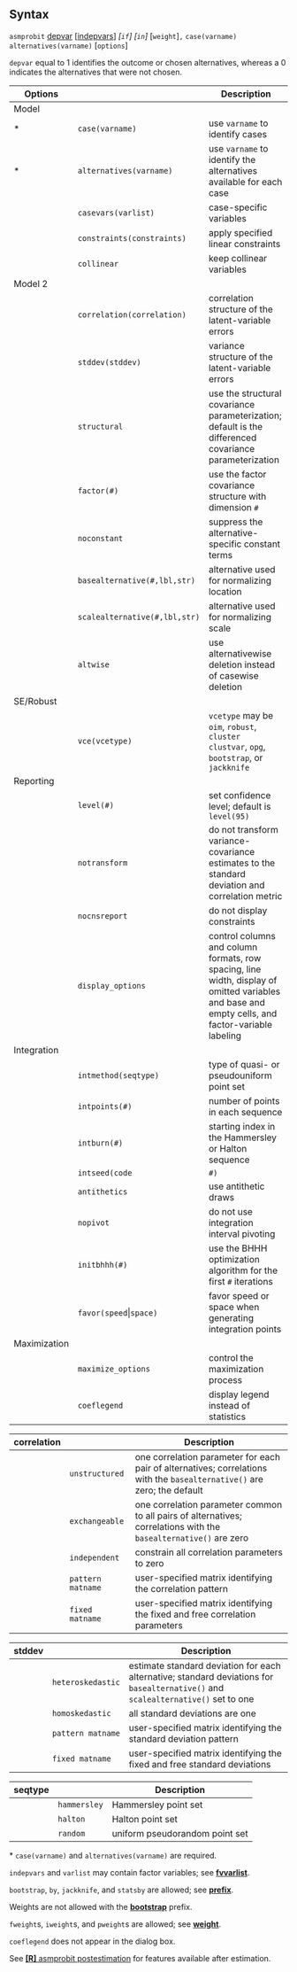 ## Syntax

`asmprobit`
[depvar](http://www.stata.com/help.cgi?depvar)
\[[indepvars](http://www.stata.com/help.cgi?indepvars)\]
_\[`if`\] \[`in`\]_ \[`weight`\]`,`
`case(varname) alternatives(varname)` \[`options`\]

`depvar` equal to 1 identifies the outcome or chosen alternatives,
whereas a 0 indicates the alternatives that were not chosen.

| Options      |                                                       | Description                                                                                                                                      |
|--------------|-------------------------------------------------------|--------------------------------------------------------------------------------------------------------------------------------------------------|
| Model        |                                                       |                                                                                                                                                  |
| \*           | `case(varname)`                                       | use `varname` to identify cases                                                                                                                  |
| \*           | `alternatives(varname)`                               | use `varname` to identify the alternatives available for each case                                                                               |
|              | `casevars(varlist)`                                   | case-specific variables                                                                                                                          |
|              | `constraints(constraints)`                        | apply specified linear constraints                                                                                                               |
|              | `collinear`                                           | keep collinear variables                                                                                                                         |
| Model 2      |                                                       |                                                                                                                                                  |
|              | `correlation(correlation)`                            | correlation structure of the latent-variable errors                                                                                              |
|              | `stddev(stddev)`                                      | variance structure of the latent-variable errors                                                                                                 |
|              | `structural`                                          | use the structural covariance parameterization; default is the differenced covariance parameterization                                           |
|              | `factor(#)`                                           | use the factor covariance structure with dimension `#`                                                                                           |
|              | `noconstant`                                          | suppress the alternative-specific constant terms                                                                                                 |
|              | `basealternative(#,lbl,str)`                          | alternative used for normalizing location                                                                                                        |
|              | `scalealternative(#,lbl,str)`                         | alternative used for normalizing scale                                                                                                           |
|              | `altwise`                                             | use alternativewise deletion instead of casewise deletion                                                                                        |
| SE/Robust    |                                                       |                                                                                                                                                  |
|              | `vce(vcetype)`                                        | `vcetype` may be `oim`, `robust`, `cluster clustvar`, `opg`, `bootstrap`, or `jackknife`                                                       |
| Reporting    |                                                       |                                                                                                                                                  |
|              | `level(#)`                                            | set confidence level; default is `level(95)`                                                                                                     |
|              | `notransform`                                         | do not transform variance-covariance estimates to the standard deviation and correlation metric                                                  |
|              | `nocnsreport`                                         | do not display constraints                                                                                                                       |
|              | `display_options`                                     | control columns and column formats, row spacing, line width, display of omitted variables and base and empty cells, and factor-variable labeling |
| Integration  |                                                       |                                                                                                                                                  |
|              | `intmethod(seqtype)`                                  | type of quasi- or pseudouniform point set                                                                                                        |
|              | `intpoints(#)`                                        | number of points in each sequence                                                                                                                |
|              | `intburn(#)`                                          | starting index in the Hammersley or Halton sequence                                                                                              |
|              | `intseed(code`|`#)` | pseudouniform random-number seed                                                                                                                 |
|              | `antithetics`                                         | use antithetic draws                                                                                                                             |
|              | `nopivot`                                             | do not use integration interval pivoting                                                                                                         |
|              | `initbhhh(#)`                                         | use the BHHH optimization algorithm for the first `#` iterations                                                                                 |
|              | `favor(speed`\|`space)`                           | favor speed or space when generating integration points                                                                                          |
| Maximization |                                                       |                                                                                                                                                  |
|              | `maximize_options`                                    | control the maximization process                                                                                                                 |
|              | `coeflegend`                                          | display legend instead of statistics                                                                                                             |

| correlation |                     | Description                                                                                                              |
|-------------|---------------------|--------------------------------------------------------------------------------------------------------------------------|
|             | `unstructured`      | one correlation parameter for each pair of alternatives; correlations with the `basealternative()` are zero; the default |
|             | `exchangeable`      | one correlation parameter common to all pairs of alternatives; correlations with the `basealternative()` are zero        |
|             | `independent`       | constrain all correlation parameters to zero                                                                             |
|             | `pattern matname` | user-specified matrix identifying the correlation pattern                                                                |
|             | `fixed matname`   | user-specified matrix identifying the fixed and free correlation parameters                                              |

| stddev |                     | Description                                                                                                                       |
|--------|---------------------|-----------------------------------------------------------------------------------------------------------------------------------|
|        | `heteroskedastic`   | estimate standard deviation for each alternative; standard deviations for `basealternative()` and `scalealternative()` set to one |
|        | `homoskedastic`     | all standard deviations are one                                                                                                   |
|        | `pattern matname` | user-specified matrix identifying the standard deviation pattern                                                                  |
|        | `fixed matname`   | user-specified matrix identifying the fixed and free standard deviations                                                          |

| seqtype |              | Description                    |
|---------|--------------|--------------------------------|
|         | `hammersley` | Hammersley point set           |
|         | `halton`     | Halton point set               |
|         | `random`     | uniform pseudorandom point set |

\* `case(varname)` and `alternatives(varname)` are required.

`indepvars` and `varlist` may contain factor variables; see
[<strong>fvvarlist</strong>](http://www.stata.com/help.cgi?fvvarlist).

`bootstrap`, `by`, `jackknife`, and `statsby` are allowed; see
[<strong>prefix</strong>](http://www.stata.com/help.cgi?prefix).

Weights are not allowed with the
[<strong>bootstrap</strong>](http://www.stata.com/help.cgi?bootstrap)
prefix.

`fweight`s, `iweight`s, and `pweight`s are allowed; see
[<strong>weight</strong>](http://www.stata.com/help.cgi?weight).

`coeflegend` does not appear in the dialog box.

See
[<strong>[R]</strong> asmprobit postestimation](http://www.stata.com/help.cgi?asmprobit_postestimation)
for features available after estimation.
